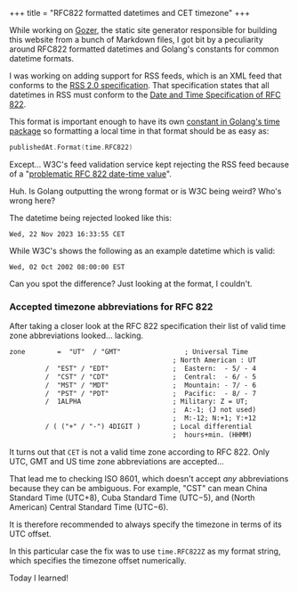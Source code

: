+++
title = "RFC822 formatted datetimes and CET timezone"
+++

While working on [Gozer](https://github.com/dannyvankooten/gozer), the static site generator responsible for building this website from a bunch of Markdown files, I got bit by a peculiarity around RFC822 formatted datetimes and Golang's constants for common datetime formats.

I was working on adding support for RSS feeds, which is an XML feed that conforms to the [RSS 2.0 specification](https://www.rssboard.org/rss-specification).
That specification states that all datetimes in RSS must conform to the [Date and Time Specification of RFC 822](https://www.rfc-editor.org/rfc/rfc822.html#section-5.1).

This format is important enough to have its own [constant in Golang's time package](https://pkg.go.dev/time#pkg-constants) so formatting a local time in that format should be as easy as:

```go
publishedAt.Format(time.RFC822)
```

Except... W3C's feed validation service kept rejecting the RSS feed because of a "[problematic RFC 822 date-time value](https://validator.w3.org/feed/docs/warning/ProblematicalRFC822Date.html)".

Huh. Is Golang outputting the wrong format or is W3C being weird? Who's wrong here?

The datetime being rejected looked like this:

```
Wed, 22 Nov 2023 16:33:55 CET
```

While W3C's shows the following as an example datetime which is valid:

```
Wed, 02 Oct 2002 08:00:00 EST
```

Can you spot the difference? Just looking at the format, I couldn't.

### Accepted timezone abbreviations for RFC 822

After taking a closer look at the RFC 822 specification their list of valid time zone abbreviations looked... lacking.

```txt
zone        =  "UT"  / "GMT"                ; Universal Time
                                         ; North American : UT
         /  "EST" / "EDT"                ;  Eastern:  - 5/ - 4
         /  "CST" / "CDT"                ;  Central:  - 6/ - 5
         /  "MST" / "MDT"                ;  Mountain: - 7/ - 6
         /  "PST" / "PDT"                ;  Pacific:  - 8/ - 7
         /  1ALPHA                       ; Military: Z = UT;
                                         ;  A:-1; (J not used)
                                         ;  M:-12; N:+1; Y:+12
         / ( ("+" / "-") 4DIGIT )        ; Local differential
                                         ;  hours+min. (HHMM)
```

It turns out that `CET` is not a valid time zone according to RFC 822. Only UTC, GMT and US time zone abbreviations are accepted...

That lead me to checking ISO 8601, which doesn't accept _any_ abbreviations because they can be ambiguous.
For example, "CST" can mean China Standard Time (UTC+8), Cuba Standard Time (UTC−5), and (North American) Central Standard Time (UTC−6).

It is therefore recommended to always specify the timezone in terms of its UTC offset.

In this particular case the fix was to use `time.RFC822Z` as my format string, which specifies the timezone offset numerically.

Today I learned!



